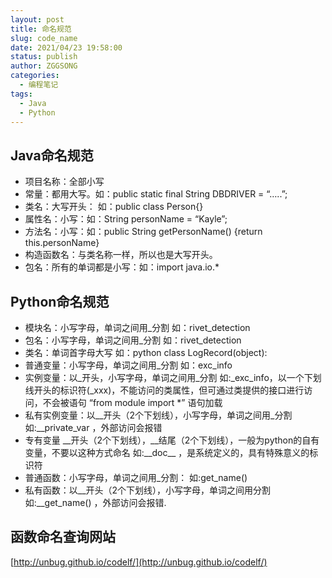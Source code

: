 ```yaml
---
layout: post
title: 命名规范
slug: code_name
date: 2021/04/23 19:58:00
status: publish
author: ZGGSONG
categories: 
  - 编程笔记
tags: 
  - Java
  - Python
---
```

## Java命名规范
- 项目名称：全部小写
- 常量：都用大写。如：public static final String DBDRIVER = “…..”;
- 类名：大写开头： 如：public class Person{}
- 属性名：小写：如：String personName = “Kayle”;
- 方法名：小写：如：public String getPersonName() {return this.personName}
- 构造函数名：与类名称一样，所以也是大写开头。
- 包名：所有的单词都是小写：如：import java.io.*

## Python命名规范
- 模块名：小写字母，单词之间用_分割 如：rivet_detection
- 包名：小写字母，单词之间用_分割 如：rivet_detection
- 类名：单词首字母大写 如：python class LogRecord(object):
- 普通变量：小写字母，单词之间用_分割 如：exc_info
- 实例变量：以_开头，小写字母，单词之间用_分割 如:_exc_info，以一个下划线开头的标识符(_xxx)，不能访问的类属性，但可通过类提供的接口进行访问，不会被语句 “from module import *” 语句加载
- 私有实例变量：以__开头（2个下划线），小写字母，单词之间用_分割 如:\_\_private_var ，外部访问会报错
- 专有变量 \_\_开头（2个下划线），\_\_结尾（2个下划线），一般为python的自有变量，不要以这种方式命名 如:\_\_doc\_\_ ，是系统定义的，具有特殊意义的标识符
- 普通函数：小写字母，单词之间用_分割： 如:get_name()
- 私有函数：以\_\_开头（2个下划线），小写字母，单词之间用分割 如:\_\_get_name() ，外部访问会报错.

## 函数命名查询网站
[http://unbug.github.io/codelf/](http://unbug.github.io/codelf/)